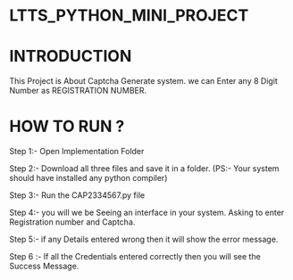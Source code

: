 # LTTS_PYTHON_MINI_PROJECT

# INTRODUCTION

This Project is About Captcha Generate system.
we can Enter any 8 Digit Number as REGISTRATION NUMBER.

# HOW TO RUN ?

Step 1:- Open Implementation Folder 

Step 2:- Download all three files and save it in a folder. (PS:- Your system   should have installed any python compiler)

Step 3:- Run the CAP2334567.py file 

Step 4:- you will we be Seeing an interface in your system. Asking to enter Registration  number and Captcha.

Step 5:- if any Details entered wrong then it will show the error message.

Step 6 :- If all the Credentials entered correctly then you will see the Success Message.



